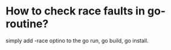 # How to check race faults in go-routine?

simply add -race optino to the go run, go build, go install.
